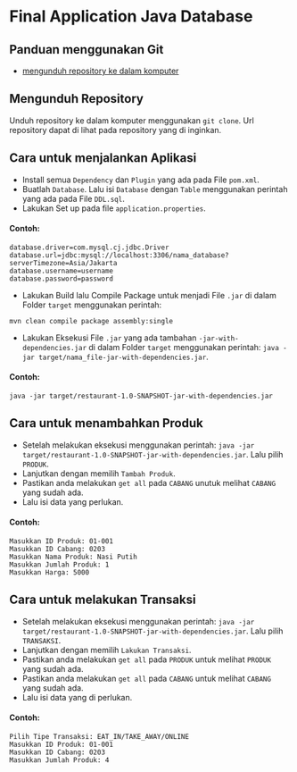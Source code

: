 # Final Application Java Database

## Panduan menggunakan Git

* [mengunduh repository ke dalam komputer](https://git.enigmacamp.com/enigma-20/moh-alwi-irfani/challenge-javadb.git)

## Mengunduh Repository

Unduh repository ke dalam komputer menggunakan `git clone`. Url repository dapat di lihat pada repository yang di inginkan.

## Cara untuk menjalankan Aplikasi 

* Install semua `Dependency` dan `Plugin` yang ada pada File `pom.xml`. 
* Buatlah `Database`. Lalu isi `Database` dengan `Table` menggunakan perintah yang ada pada File `DDL.sql`.
* Lakukan Set up pada file `application.properties`.

#### Contoh:

```
database.driver=com.mysql.cj.jdbc.Driver
database.url=jdbc:mysql://localhost:3306/nama_database?serverTimezone=Asia/Jakarta
database.username=username
database.password=password
```

* Lakukan Build lalu Compile Package untuk menjadi File `.jar` di dalam Folder `target` menggunakan perintah:
```
mvn clean compile package assembly:single
```

* Lakukan Eksekusi File `.jar` yang ada tambahan `-jar-with-dependencies.jar` di dalam Folder `target` menggunakan perintah: `java -jar target/nama_file-jar-with-dependencies.jar`.

#### Contoh:

```
java -jar target/restaurant-1.0-SNAPSHOT-jar-with-dependencies.jar
```

## Cara untuk menambahkan Produk 

* Setelah melakukan eksekusi menggunakan perintah: `java -jar target/restaurant-1.0-SNAPSHOT-jar-with-dependencies.jar`. Lalu pilih `PRODUK`.
* Lanjutkan dengan memilih `Tambah Produk`.
* Pastikan anda melakukan `get all` pada `CABANG` unutuk melihat `CABANG` yang sudah ada.
* Lalu isi data yang perlukan.

#### Contoh:

```
Masukkan ID Produk: 01-001
Masukkan ID Cabang: 0203
Masukkan Nama Produk: Nasi Putih
Masukkan Jumlah Produk: 1
Masukkan Harga: 5000
```

## Cara untuk melakukan Transaksi

* Setelah melakukan eksekusi menggunakan perintah: `java -jar target/restaurant-1.0-SNAPSHOT-jar-with-dependencies.jar`. Lalu pilih `TRANSAKSI`.
* Lanjutkan dengan memilih `Lakukan Transaksi`.
* Pastikan anda melakukan `get all` pada `PRODUK` untuk melihat `PRODUK` yang sudah ada.
* Pastikan anda melakukan `get all` pada `CABANG` untuk melihat `CABANG` yang sudah ada.
* Lalu isi data yang di perlukan.

#### Contoh:

```
Pilih Tipe Transaksi: EAT_IN/TAKE_AWAY/ONLINE
Masukkan ID Produk: 01-001
Masukkan ID Cabang: 0203
Masukkan Jumlah Produk: 4
```

